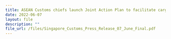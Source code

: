 ```yaml
---
title: ASEAN Customs chiefs launch Joint Action Plan to facilitate cargo clearance
date: 2022-06-07
layout: file
description: ""
file_url: /files/Singapore_Customs_Press_Release_07_June_Final.pdf
---
```


